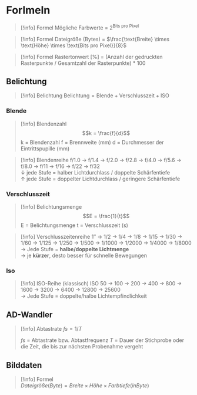 # Forlmeln

> [!info] Formel
> Mögliche Farbwerte = $2^\text{Bits\ pro\ Pixel}$

> [!info] Formel
Dateigröße (Bytes) = $\frac{\text{Breite} \times \text{Höhe} \times \text{Bits pro Pixel}}{8}$

>[!info] Formel
> Rastertonwert [%] = (Anzahl der gedruckten Rasterpunkte / Gesamtzahl der Rasterpunkte) * 100

## Belichtung
> [!info] Belichtung
> $\text{Belichtung} = \text{Blende} + \text{Verschlusszeit} + \text{ISO}$

### Blende
>[!info] Blendenzahl
>$$k = \frac{f}{d}$$
>k = Blendenzahl
>f = Brennweite (mm)
>d = Durchmesser der Eintrittspupille (mm)

> [!info] Blendenreihe
> f/1.0 → f/1.4 → f/2.0 → f/2.8 → f/4.0 → f/5.6 → f/8.0 → f/11 → f/16 → f/22 → f/32  
> ↓ jede Stufe = halber Lichtdurchlass / doppelte Schärfentiefe  
> ↑ jede Stufe = doppelter Lichtdurchlass / geringere Schärfentiefe

### Verschlusszeit
>[!info] Belichtungsmenge
>$$E = \frac{1}{t}$$
>E = Belichtungsmenge
>t = Verschlusszeit (s)

> [!info] Verschlusszeitenreihe
> 1″ → 1/2 → 1/4 → 1/8 → 1/15 → 1/30 → 1/60 → 1/125 → 1/250 → 1/500 → 1/1000 → 1/2000 → 1/4000 → 1/8000  
> → Jede Stufe = **halbe/doppelte Lichtmenge**  
> → je **kürzer**, desto besser für schnelle Bewegungen

### Iso
> [!info] ISO-Reihe (klassisch)
> ISO 50 → 100 → 200 → 400 → 800 → 1600 → 3200 → 6400 → 12800 → 25600  
> → Jede Stufe = doppelte/halbe Lichtempfindlichkeit

## AD-Wandler
> [!info] Abtastrate
> $fs = 1/T$
> 
> $fs$ = Abtastrate bzw. Abtastfrequenz
> $T$ = Dauer der Stichprobe oder die Zeit, die bis zur nächsten Probenahme vergeht

## Bilddaten
> [!info] Formel  
> $Dateigröße (Byte) = Breite × Höhe × Farbtiefe (in Byte)$


